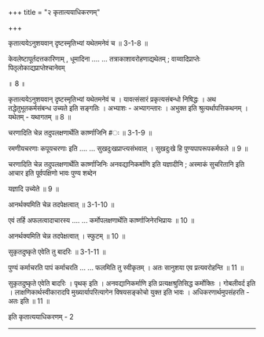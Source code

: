 +++
title = "२ कृतात्ययाधिकरणम्"

+++

कृतात्ययेऽनुशयवान् दृष्टस्मृतिभ्यां यथेतमनेवं च ॥ 3-1-8 ॥

केवलेष्टापूर्तदत्तकारिणाम् , धूमादिना .... ... तत्राकाशावरोहणाद्यथेतम् ; वाय्वादिप्राप्तेः पितृलोकाद्यप्राप्तेश्चानेवम्

॥ 8 ॥

कृतात्ययेऽनुशयवान् दृष्टस्मृतिभ्यां यथेतमनेवं च । यावत्संसारं प्रकृत्यसंबन्धो निषिद्धः । अथ तद्धेतुभूतकर्मसंबन्ध उच्यते इति सङ्गतिः । अभ्याशः - अभ्यागन्तारः । अभुक्त इति श्रुत्यर्थापत्तिकथनम् । यथेतम् - यथागतम् ॥ 8 ॥

चरणादिति चेन्न तदुपलक्षणार्थेति कार्ष्णाजिनि \#ः ॥ 3-1-9 ॥

रमणीयचरणाः कपूयचरणाः इति .... ... सुखदुःखप्राप्त्यसंभवात् । सुखदुःखे हि पुण्यपापरूपकर्मफले ॥ 9 ॥

चरणादिति चेन्न तदुपलक्षणार्थेति कार्ष्णाजिनिः अनवद्यानिकर्माणि इति यज्ञादीनि ; अस्माकं सुचरितानि इति आचार इति पूर्वपक्षिणो भावः पुण्य शब्देन

यज्ञादि उच्येते ॥ 9 ॥

आनर्थक्यमिति चेन्न तदपेक्षत्वात् ॥ 3-1-10 ॥

एवं तर्हि अफलत्वादाचारस्य .... ... कर्मोपलक्षणार्थेति कार्ष्णाजिनेरभिप्रायः ॥ 10 ॥

आनर्थक्यमिति चेन्न तदपेक्षत्वात् । स्फुटम् ॥ 10 ॥

सुकृतदुष्कृते एवेति तु बादरिः ॥ 3-1-11 ॥

पुण्यं कर्माचरति पापं कर्माचरति ... ... फलमिति तु स्वीकृतम् । अतः सानुशया एव प्रत्यवरोहन्ति ॥ 11 ॥

सुकृतदुष्कृते एवेति बादरिः । पृथक् इति । अनवद्यानिकर्माणि इति प्रत्यक्षश्रुतिसिद्ध कर्मोक्तिः । गोबलीवर्द इति । लाक्षणिकार्थस्वीकारादपि मुख्यार्यापरित्यागेन विषयसङ्कोचो युक्त इति भावः । अधिकरणार्थमुपसंहरति - अतः इति ॥ 11 ॥

इति कृतात्ययाधिकरणम् - 2

------
